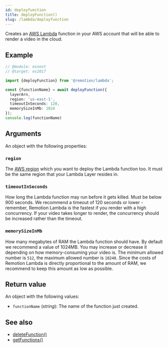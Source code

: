 ```yaml
---
id: deployfunction
title: deployFunction()
slug: /lambda/deployfunction
---
```


Creates an [AWS Lambda](https://aws.amazon.com/lambda/) function in your AWS account that will be able to render a video in the cloud.

## Example

```ts twoslash
// @module: esnext
// @target: es2017

import {deployFunction} from '@remotion/lambda';

const {functionName} = await deployFunction({
  layerArn,
  region: 'us-east-1',
  timeoutInSeconds: 120,
  memorySizeInMb: 1024
});
console.log(functionName)
```

## Arguments

An object with the following properties:

### `region`

The [AWS region](/docs/lambda/region-selection) which you want to deploy the Lambda function too. It must be the same region that your Lambda Layer resides in.

### `timeoutInSeconds`

How long the Lambda function may run before it gets killed. Must be below 900 seconds.
We recommend a timeout of 120 seconds or lower - remember, Remotion Lambda is the fastest if you render with a high concurrency. If your video takes longer to render, the concurrency should be increased rather than the timeout.

### `memorySizeInMb`

How many megabytes of RAM the Lambda function should have. By default we recommend a value of 1024MB. You may increase or decrease it depending on how memory-consuming your video is. The minimum allowed number is `512`, the maximum allowed number is `10240`. Since the costs of Remotion Lambda is directly proportional to the amount of RAM, we recommend to keep this amount as low as possible.

## Return value

An object with the following values:

- `functionName` (_string_): The name of the function just created.

## See also

- [deleteFunction()](/docs/lambda/deletefunction)
- [getFunctions()](/docs/lambda/getfunctions)
